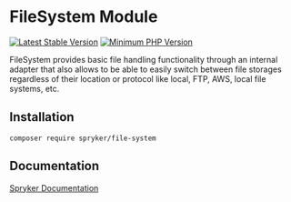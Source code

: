 # FileSystem Module
[![Latest Stable Version](https://poser.pugx.org/spryker/file-system/v/stable.svg)](https://packagist.org/packages/spryker/file-system)
[![Minimum PHP Version](https://img.shields.io/badge/php-%3E%3D%208.2-8892BF.svg)](https://php.net/)

FileSystem provides basic file handling functionality through an internal adapter that also allows to be able to easily switch between file storages regardless of their location or protocol like local, FTP, AWS, local file systems, etc.

## Installation

```
composer require spryker/file-system
```

## Documentation

[Spryker Documentation](https://docs.spryker.com)

